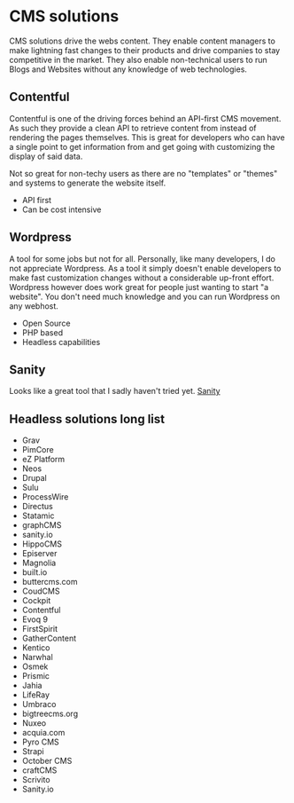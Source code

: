 # CMS solutions

CMS solutions drive the webs content. They enable content managers to make lightning fast changes to their products and drive companies to stay competitive in the market. They also enable non-technical users to run Blogs and Websites without any knowledge of web technologies.

## Contentful

Contentful is one of the driving forces behind an API-first CMS movement. As such they provide a clean API to retrieve content from instead of rendering the pages themselves. This is great for developers who can have a single point to get information from and get going with customizing the display of said data.

Not so great for non-techy users as there are no "templates" or "themes" and systems to generate the website itself.

- API first
- Can be cost intensive

## Wordpress

A tool for some jobs but not for all. Personally, like many developers, I do not appreciate Wordpress. As a tool it simply doesn't enable developers to make fast customization changes without a considerable up-front effort. Wordpress however does work great for people just wanting to start "a website". You don't need much knowledge and you can run Wordpress on any webhost.

- Open Source
- PHP based
- Headless capabilities

## Sanity

Looks like a great tool that I sadly haven't tried yet. [Sanity](https://www.sanity.io/)

## Headless solutions long list

- Grav
- PimCore
- eZ Platform
- Neos
- Drupal
- Sulu
- ProcessWire
- Directus
- Statamic
- graphCMS
- sanity.io
- HippoCMS
- Episerver
- Magnolia
- built.io
- buttercms.com
- CoudCMS
- Cockpit
- Contentful
- Evoq 9
- FirstSpirit
- GatherContent
- Kentico
- Narwhal
- Osmek
- Prismic
- Jahia
- LifeRay
- Umbraco
- bigtreecms.org
- Nuxeo
- acquia.com
- Pyro CMS
- Strapi
- October CMS
- craftCMS
- Scrivito
- Sanity.io
